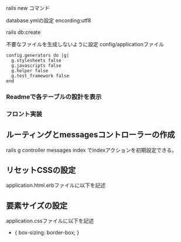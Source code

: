 rails new コマンド

database.ymlの設定
  encording:utf8

rails db:create

不要なファイルを生成しないように設定
config/applicationファイル

    config.generators do |g|
      g.stylesheets false
      g.javascripts false
      g.helper false
      g.test_framework false
    end

### Readmeで各テーブルの設計を表示



### フロント実装

## ルーティングとmessagesコントローラーの作成
rails g controller messages index でindexアクションを初期設定できる。

## リセットCSSの設定
application.html.erbファイルに以下を記述
 <link rel="stylesheet" type="text/css" href="https://cdnjs.cloudflare.com/ajax/libs/normalize/8.0.1/normalize.css">

## 要素サイズの設定
application.cssファイルに以下を記述
 * {
  box-sizing: border-box;
 }

 